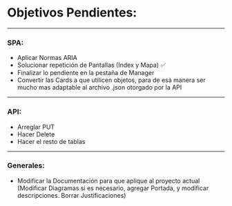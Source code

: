# Objetivos Pendientes:
---------------------
### SPA:
- Aplicar Normas ARIA
- Solucionar repetición de Pantallas (Index y Mapa) ✅
- Finalizar lo pendiente en la pestaña de Manager
- Convertir las Cards a que utilicen objetos, para de esa manera ser mucho mas adaptable al archivo .json otorgado por la API
---------------------
### API:
- Arreglar PUT
- Hacer Delete
- Hacer el resto de tablas
---------------------
### Generales:
- Modificar la Documentación para que aplique al proyecto actual (Modificar Diagramas si es necesario, agregar Portada, y modificar descripciones. Borrar Justificaciones)
